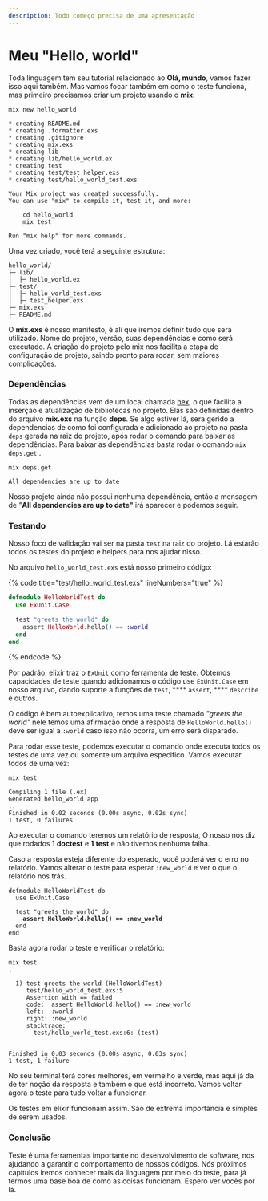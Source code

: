 ```yaml
---
description: Todo começo precisa de uma apresentação
---
```


# Meu "Hello, world"

Toda linguagem tem seu tutorial relacionado ao **Olá, mundo**, vamos fazer isso aqui também. Mas vamos focar também em como o teste funciona, mas primeiro precisamos criar um projeto usando o **mix:**

```shell
mix new hello_world

* creating README.md
* creating .formatter.exs
* creating .gitignore
* creating mix.exs
* creating lib
* creating lib/hello_world.ex
* creating test
* creating test/test_helper.exs
* creating test/hello_world_test.exs

Your Mix project was created successfully.
You can use "mix" to compile it, test it, and more:

    cd hello_world
    mix test

Run "mix help" for more commands.
```

Uma vez criado, você terá a seguinte estrutura:

```
hello_world/
├─ lib/
│  ├─ hello_world.ex
├─ test/
│  ├─ hello_world_test.exs
│  ├─ test_helper.exs
├─ mix.exs
├─ README.md
```

O **mix.exs** é nosso manifesto, é ali que iremos definir tudo que será utilizado. Nome do projeto, versão, suas dependências e como será executado. A criação do projeto pelo mix nos facilita a etapa de configuração de projeto, saindo pronto para rodar, sem maiores complicações.

### Dependências

Todas as dependências vem de um local chamada [hex](https://hex.pm/), o que facilita a inserção e atualização de  bibliotecas no projeto. Elas são definidas dentro do arquivo **mix.exs** na função **deps**. Se algo estiver lá, sera gerido a dependencias de como foi configurada e adicionado ao projeto na pasta `deps` gerada na raiz do projeto, após rodar o comando para baixar as dependências. Para baixar as dependências basta rodar o comando `mix deps.get` .

```
mix deps.get

All dependencies are up to date
```

Nosso projeto ainda não possui nenhuma dependência, então a mensagem de "**All dependencies are up to date"** irá aparecer e podemos seguir.

### Testando

Nosso foco de validação vai ser na pasta `test` na raiz do projeto. Lá estarão todos os testes do projeto e helpers para nos ajudar nisso.

No arquivo `hello_world_test.exs` está nosso primeiro código:

{% code title="test/hello_world_test.exs" lineNumbers="true" %}
```elixir
defmodule HelloWorldTest do
  use ExUnit.Case

  test "greets the world" do
    assert HelloWorld.hello() == :world
  end
end
```
{% endcode %}

Por padrão, elixir traz o `ExUnit` como ferramenta de teste. Obtemos capacidades de teste quando adicionamos o código use `ExUnit.Case` em nosso arquivo, dando suporte a funções de `test`, **** `assert`, **** `describe` e outros.

O código é bem autoexplicativo, temos uma teste chamado _"greets the world"_ nele temos uma afirmação onde a resposta de `HelloWorld.hello()` deve ser igual a `:world` caso isso não ocorra, um erro será disparado.

Para rodar esse teste, podemos executar o comando onde executa todos os testes de uma vez ou somente um arquivo especifico. Vamos executar todos de uma vez:

```shell
mix test

Compiling 1 file (.ex)
Generated hello_world app
..
Finished in 0.02 seconds (0.00s async, 0.02s sync)
1 test, 0 failures
```

Ao executar o comando teremos um relatório de resposta, O nosso nos diz que rodados 1 **doctest** e **1** **test** e não tivemos nenhuma falha.

Caso a resposta esteja diferente do esperado, você poderá ver o erro no relatório. Vamos alterar o teste para esperar `:new_world` e ver o que o relatório nos trás.

<pre class="language-elixir" data-title="test/hello_world_test.exs" data-line-numbers><code class="lang-elixir">defmodule HelloWorldTest do
  use ExUnit.Case

  test "greets the world" do
<strong>    assert HelloWorld.hello() == :new_world
</strong>  end
end</code></pre>

Basta agora rodar o teste e verificar o relatório:

```shell
mix test
.

  1) test greets the world (HelloWorldTest)
     test/hello_world_test.exs:5
     Assertion with == failed
     code:  assert HelloWorld.hello() == :new_world
     left:  :world
     right: :new_world
     stacktrace:
       test/hello_world_test.exs:6: (test)


Finished in 0.03 seconds (0.00s async, 0.03s sync)
1 test, 1 failure
```

No seu terminal terá cores melhores, em vermelho e verde, mas aqui já da de ter noção da resposta e também o que está incorreto. Vamos voltar agora o teste para tudo voltar a funcionar.

Os testes em elixir funcionam assim. São de extrema importância e simples de serem usados.

### Conclusão

Teste é uma ferramentas importante no desenvolvimento de software, nos ajudando a garantir o comportamento de nossos códigos. Nós próximos capítulos iremos conhecer mais da linguagem por meio do teste, para já termos uma base boa de como as coisas funcionam. Espero ver vocês por lá.
